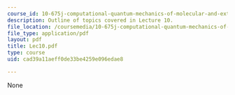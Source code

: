 ```yaml
---
course_id: 10-675j-computational-quantum-mechanics-of-molecular-and-extended-systems-fall-2004
description: Outline of topics covered in Lecture 10.
file_location: /coursemedia/10-675j-computational-quantum-mechanics-of-molecular-and-extended-systems-fall-2004/cad39a11aeff0de33be4259e096edae8_Lec10.pdf
file_type: application/pdf
layout: pdf
title: Lec10.pdf
type: course
uid: cad39a11aeff0de33be4259e096edae8

---
```

None